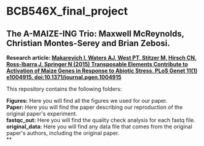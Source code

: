 # BCB546X_final_project
## The A-MAIZE-ING Trio: Maxwell McReynolds, Christian Montes-Serey and Brian Zebosi.
**Research article: [Makarevich I, Waters AJ, West PT, Stitzer M, Hirsch CN, Ross-Ibarra J, Springer N (2015) Transposable Elements Contribute to Activation of Maize Genes in Response to Abiotic Stress. PLoS Genet 11(1) e1004915. doi:10.1371/journal.pgen.1004915](http://journals.plos.org/plosgenetics/article?id=10.1371/journal.pgen.1004915)**
  
This repository contains the following folders:  
  
**Figures:** Here you will find all the figures we used for our paper.  
**Paper:** Here you will find the paper describing our reproduction of the original paper's experiment.  
**fastqc_out:** Here you will find the quality check analysis for each fastq file.  
**original_data:** Here you will find any data file that comes from the original paper's authors, including the original paper.  
**